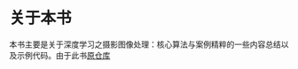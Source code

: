 # 关于本书

本书主要是关于深度学习之摄影图像处理：核心算法与案例精粹的一些内容总结以及示例代码。由于此书[原仓库](https://github.com/longpeng2008/yousan.ai/tree/master/books/%E6%B7%B1%E5%BA%A6%E5%AD%A6%E4%B9%A0%E4%B9%8B%E6%91%84%E5%BD%B1%E5%9B%BE%E5%83%8F)
